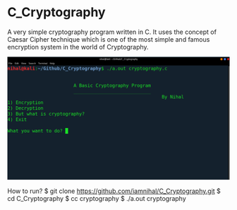 # C_Cryptography
A very simple cryptography program written in C. It uses the concept of Caesar Cipher technique which is one of the most simple and famous encryption system in the world of Cryptography.

![PIC](Pic.png)

How to run?
$ git clone https://github.com/iamnihal/C_Cryptography.git
$ cd C_Cryptography
$ cc cryptography
$ ./a.out cryptography
